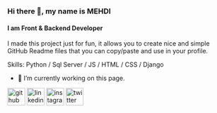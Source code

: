 ### Hi there 👋, my name is MEHDI
#### I am Front & Backend Developer
I made this project just for fun, it allows you to create nice and simple GitHub Readme files that you can copy/paste and use in your profile.

Skills: Python / Sql Server  / JS / HTML / CSS / Django

- 🔭 I’m currently working on this page. 


[<img src='https://cdn.jsdelivr.net/npm/simple-icons@3.0.1/icons/github.svg' alt='github' height='40'>](https://github.com/Memauron)  [<img src='https://cdn.jsdelivr.net/npm/simple-icons@3.0.1/icons/linkedin.svg' alt='linkedin' height='40'>](https://www.linkedin.com/in/memauron/)  [<img src='https://cdn.jsdelivr.net/npm/simple-icons@3.0.1/icons/instagram.svg' alt='instagram' height='40'>](https://www.instagram.com/memauron/)  [<img src='https://cdn.jsdelivr.net/npm/simple-icons@3.0.1/icons/twitter.svg' alt='twitter' height='40'>](https://twitter.com/memauron)  

